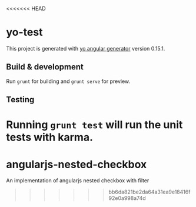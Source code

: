<<<<<<< HEAD
# yo-test

This project is generated with [yo angular generator](https://github.com/yeoman/generator-angular)
version 0.15.1.

## Build & development

Run `grunt` for building and `grunt serve` for preview.

## Testing

Running `grunt test` will run the unit tests with karma.
=======
# angularjs-nested-checkbox
An implementation of angularjs nested checkbox with filter
>>>>>>> bb6da821be2da64a31ea9e18416f92e0a998a74d

